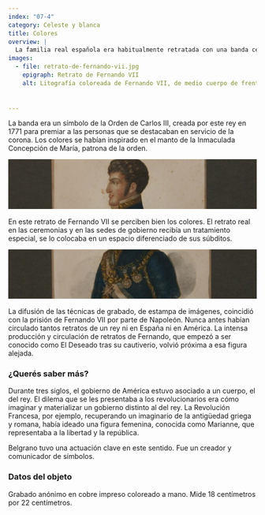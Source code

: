 ```yaml
---
index: "07-4"
category: Celeste y blanca
title: Colores
overview: |
  La familia real española era habitualmente retratada con una banda celeste-blanca-celeste cruzada en el pecho. Es probable que de allí provengan los colores de la escarapela y la bandera.
images:
  - file: retrato-de-fernando-vii.jpg
    epigraph: Retrato de Fernando VII
    alt: Litografía coloreada de Fernando VII, de medio cuerpo de frente y rostro de perfil. Luce el cabello corto ondulado, con patillas largas. Viste una chaqueta de cuello alto y rígido, con medallas e insignias colgadas de su pecho,y una banda con los colores de la casa borbónica, celeste, blanco, celeste.


---
```


La banda era un símbolo de la Orden de Carlos III, creada por este rey en 1771 para premiar a las personas que se destacaban en servicio de la corona. Los colores se habían inspirado en el manto de la Inmaculada Concepción de María, patrona de la orden.

![](./eje07-4-a.jpg)

En este retrato de Fernando VII se perciben bien los colores. El retrato real en las ceremonias y en las sedes de gobierno recibía un tratamiento especial, se lo colocaba en un espacio diferenciado de sus súbditos.

![](./eje07-4-b.jpg)

La difusión de las técnicas de grabado, de estampa de imágenes, coincidió con la prisión de Fernando VII por parte de Napoleón. Nunca antes habían circulado tantos retratos de un rey ni en España ni en América. La intensa producción y circulación de retratos de Fernando, que empezó a ser conocido como El Deseado tras su cautiverio, volvió próxima a esa figura alejada.

### ¿Querés saber más?
Durante tres siglos, el gobierno de América estuvo asociado a un cuerpo, el del rey. El dilema que se les presentaba a los revolucionarios era cómo imaginar y materializar un gobierno distinto al del rey. La Revolución Francesa, por ejemplo, recuperando un imaginario de la antigüedad griega y romana, había ideado una figura femenina, conocida como Marianne, que representaba a la libertad y la república.

Belgrano tuvo una actuación clave en este sentido. Fue un creador y comunicador de símbolos.

### Datos del objeto
Grabado anónimo en cobre impreso coloreado a mano. Mide 18 centímetros por 22 centímetros.

